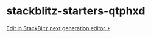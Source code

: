 # stackblitz-starters-qtphxd

[Edit in StackBlitz next generation editor ⚡️](https://stackblitz.com/~/github.com/GabrielJonesDev/stackblitz-starters-qtphxd)